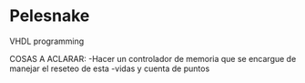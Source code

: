 # Pelesnake

VHDL programming

COSAS A ACLARAR:
  -Hacer un controlador de memoria que se encargue de manejar el reseteo de esta
  -vidas y cuenta de puntos
